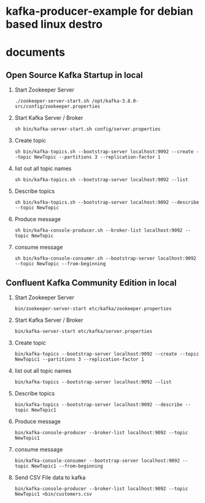 # kafka-producer-example for debian based linux destro 

# documents

## Open Source Kafka Startup in local ##

1. Start Zookeeper Server

    ```./zookeeper-server-start.sh /opt/kafka-3.8.0-src/config/zookeeper.properties```

2. Start Kafka Server / Broker

    ```sh bin/kafka-server-start.sh config/server.properties```

3. Create topic

    ```sh bin/kafka-topics.sh --bootstrap-server localhost:9092 --create --topic NewTopic --partitions 3 --replication-factor 1```

4. list out all topic names

    ``` sh bin/kafka-topics.sh --bootstrap-server localhost:9092 --list ```

5. Describe topics
  
    ``` sh bin/kafka-topics.sh --bootstrap-server localhost:9092 --describe --topic NewTopic ```

6. Produce message

    ```sh bin/kafka-console-producer.sh --broker-list localhost:9092 --topic NewTopic```


7. consume message

    ``` sh bin/kafka-console-consumer.sh --bootstrap-server localhost:9092 --topic NewTopic --from-beginning ```


## Confluent Kafka Community Edition in local ##

1. Start Zookeeper Server

    ```bin/zookeeper-server-start etc/kafka/zookeeper.properties```

2. Start Kafka Server / Broker

    ```bin/kafka-server-start etc/kafka/server.properties```

3. Create topic

    ```bin/kafka-topics --bootstrap-server localhost:9092 --create --topic NewTopic1 --partitions 3 --replication-factor 1```

4. list out all topic names

    ``` bin/kafka-topics --bootstrap-server localhost:9092 --list ```

5. Describe topics
  
    ``` bin/kafka-topics --bootstrap-server localhost:9092 --describe --topic NewTopic1 ```

6. Produce message

    ```bin/kafka-console-producer --broker-list localhost:9092 --topic NewTopic1```


7. consume message

    ```bin/kafka-console-consumer --bootstrap-server localhost:9092 --topic NewTopic1 --from-beginning ```
    
8. Send CSV File data to kafka    

   ```bin/kafka-console-producer --broker-list localhost:9092 --topic NewTopic1 <bin/customers.csv```
   
   
